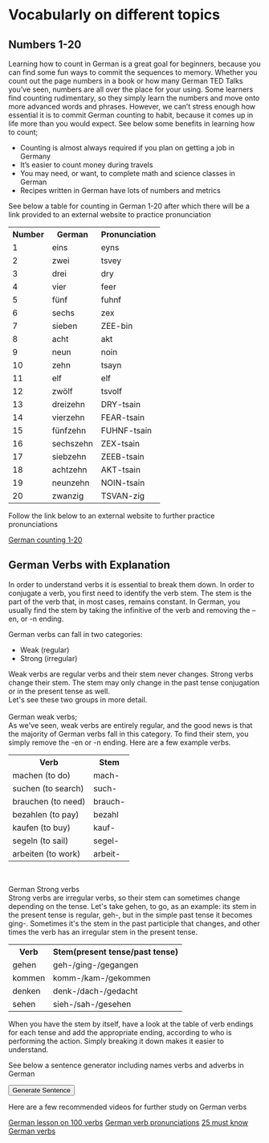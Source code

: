<h1>Vocabularly on different topics</h1>

<h2>Numbers 1-20</h2>

<p>Learning how to count in German is a great goal for beginners, because you can find some fun ways to commit the sequences to memory. Whether you count out the page numbers in a book or how many German TED Talks you’ve seen, numbers are all over the place for your using.
Some learners find counting rudimentary, so they simply learn the numbers and move onto more advanced words and phrases. However, we can’t stress enough how essential it is to commit German counting to habit, because it comes up in life more than you would expect. See below some benefits in learning how to count;
<ul>
<li>Counting is almost always required if you plan on getting a job in Germany</li>
<li>It’s easier to count money during travels</li>
<li>You may need, or want, to complete math and science classes in German</li>
<li>Recipes written in German have lots of numbers and metrics</li>
</ul>
See below a table for counting in German 1-20 after which there will be a link provided to an external website to practice pronunciation
</p>

<p>
<table>
  <tr><th>Number</th><th>German</th><th>Pronunciation</th></tr>
   <tr><td>1</td><td>eins</td><td>eyns</td></tr>
   <tr><td>2</td><td>zwei</td><td>tsvey</td></tr>
   <tr><td>3</td><td>drei</td><td>dry</td></tr>
   <tr><td>4</td><td>vier</td><td>feer</td></tr>
  <tr><td>5</td><td>fünf</td><td>fuhnf</td></tr>
  <tr><td>6</td><td>sechs</td><td>zex</td></tr>
  <tr><td>7</td><td>sieben</td><td>ZEE-bin</td></tr>
  <tr><td>8</td><td>acht</td><td>akt</td></tr>
  <tr><td>9</td><td>neun</td><td>noin</td></tr>
  <tr><td>10</td><td>zehn</td><td>tsayn</td></tr>
  <tr><td>11</td><td>elf</td><td>elf</td></tr>
  <tr><td>12</td><td>zwölf</td><td>tsvolf</td></tr>
  <tr><td>13</td><td>dreizehn</td><td>DRY-tsain</td></tr>
  <tr><td>14</td><td>vierzehn</td><td>FEAR-tsain</td></tr>
  <tr><td>15</td><td>fünfzehn</td><td>FUHNF-tsain</td></tr>
  <tr><td>16</td><td>sechszehn</td><td>ZEX-tsain</td></tr>
  <tr><td>17</td><td>siebzehn</td><td>ZEEB-tsain</td></tr>
  <tr><td>18</td><td>achtzehn</td><td>AKT-tsain</td></tr>
  <tr><td>19</td><td>neunzehn</td><td>NOIN-tsain</td></tr>
  <tr><td>20</td><td>zwanzig</td><td>TSVAN-zig</td></tr>
  </table>
</p>
<p>Follow the link below to an external website to further practice pronunciations</p>
<a href="https://www.youtube.com/watch?v=JoMqhdYcgZ4">German counting 1-20</a>

<h2>German Verbs with Explanation</h2>
<p>In order to understand verbs it is essential to break them down. In order to conjugate a verb, you first need to identify the verb stem. The stem is the part of the verb that, in most cases, remains constant. In German, you usually find the stem by taking the infinitive of the verb and removing the –en, or -n ending.

German verbs can fall in two categories:
<ul>
<li>Weak (regular)</li>
<li>Strong (irregular)</li>
</ul>
Weak verbs are regular verbs and their stem never changes.
Strong verbs change their stem. The stem may only change in the past tense conjugation or in the present tense as well. <br>
Let's see these two groups in more detail. <br>
<br>
German weak verbs; <br>
As we've seen, weak verbs are entirely regular, and the good news is that the majority of German verbs fall in this category. To find their stem, you simply remove the -en or -n ending. Here are a few example verbs.</p>
<p>
<table>
  <tr><th>Verb</th><th>Stem</th></tr>
   <tr><td>machen (to do)</td><td>mach-</td></tr>
   <tr><td>suchen (to search)</td><td>such-</td></tr>
   <tr><td>brauchen (to need)</td><td>brauch-</td></tr>
   <tr><td>bezahlen (to pay)</td><td>bezahl</td></tr>
  <tr><td>kaufen (to buy)</td><td>kauf-</td></tr>
  <tr><td>segeln (to sail)</td><td>segel-</td></tr>
  <tr><td>arbeiten (to work)</td><td>arbeit-</td></tr>
</table>
<p> 
<br>
<p>German Strong verbs <br>
Strong verbs are irregular verbs, so their stem can sometimes change depending on the tense. Let's take gehen, to go, as an example: its stem in the present tense is regular, geh-, but in the simple past tense it becomes ging-. Sometimes it's the stem in the past participle that changes, and other times the verb has an irregular stem in the present tense.</p>
<p>
<table>
  <tr><th>Verb</th><th>Stem(present tense/past tense)</th></tr>
   <tr><td>gehen</td><td>geh-/ging-/gegangen</td></tr>
   <tr><td>kommen</td><td>komm-/kam-/gekommen</td></tr>
   <tr><td>denken</td><td>denk-/dach-/gedacht</td></tr>
   <tr><td>sehen</td><td>sieh-/sah-/gesehen</td></tr>
  </table>
</p>

<p>When you have the stem by itself, have a look at the table of verb endings for each tense and add the appropriate ending, according to who is performing the action. Simply breaking it down makes it easier to understand.</p>
<p>See below a sentence generator including names verbs and adverbs in German</p> 

<button onclick="makeSentence()">Generate Sentence</button>

<p id="demo"></p>

<script>
function makeSentence() {

var person = {
names: [ "Basim", "Rana", "Naseer", "Marvin", "Sam" ],
verbs: [ "spricht", "isst", "läuft", "geht", "Getränke" ],
adverbs: ["langsam", "schnell", "schön", "geräuschvoll", "viel" ]

};

var i;
var text = "";
for (i = 0; i < person.names.length; i++) {

name = person.names[i];
verb = person.verbs[Math.floor(Math.random() * person.verbs.length)];
adv = person.adverbs[Math.floor(Math.random() * person.adverbs.length)];

text +=name + " " + verb + " " + adv + "<br>";

document.getElementById("demo").innerHTML = text;
}


}

</script>
<p>Here are a few recommended videos for further study on German verbs</p>
<a href="https://www.youtube.com/watch?v=AJxieXyATaY">German lesson on 100 verbs</a>
<a href="https://www.youtube.com/watch?v=a0ddmj8N3ns">German verb pronunciations</a>
<a href="https://www.youtube.com/watch?v=VFgreeRqSkg">25 must know German verbs</a>
